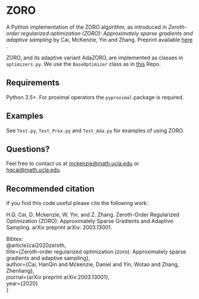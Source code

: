 # ZORO

A Python implementation of the ZORO algorithm, as introduced in *Zeroth-order regularized optimization (ZORO): Approximately sparse gradients and adaptive sampling* by Cai, McKenzie, Yin and Zhang. Preprint available <a href=https://arxiv.org/abs/2003.13001> here </a>.

ZORO, and its adaptive variant AdaZORO, are implemented as classes in `optimizers.py`. We use the `BaseOptimizer` class as in [this](https://github.com/NiMlr/High-Dim-ES-RL) Repo.

## Requirements
Python 3.5+. For proximal operators the `pyproximal` package is required.

## Examples
See `Test.py`, `Test_Prox.py` and `Test_Ada.py` for examples of using ZORO.

## Questions?
Feel free to contact us at mckenzie@math.ucla.edu or hqcai@math.ucla.edu.

## Recommended citation
If you find this code useful please cite the following work:

H.Q. Cai, D. Mckenzie, W. Yin, and Z. Zhang. Zeroth-Order Regularized Optimization (ZORO): Approximately Sparse Gradients and Adaptive Sampling. arXiv preprint arXiv: 2003.13001.

Bibtex:  
@article{cai2020zeroth,  
title={Zeroth-order regularized optimization (zoro): Approximately sparse gradients and adaptive sampling},  
author={Cai, HanQin and Mckenzie, Daniel and Yin, Wotao and Zhang, Zhenliang},  
journal={arXiv preprint arXiv:2003.13001},  
year={2020}  
}
